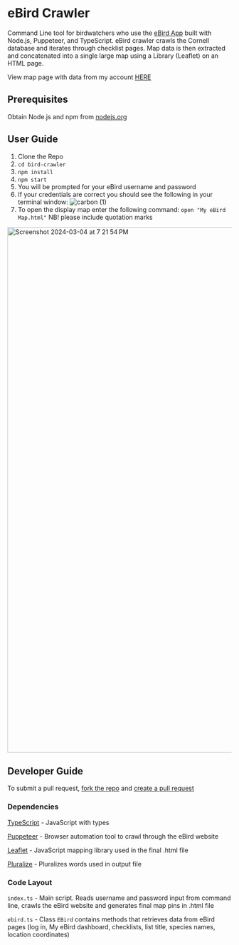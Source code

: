 # eBird Crawler

Command Line tool for birdwatchers who use the [eBird App](https://www.ebird.org/home) built with Node.js, Puppeteer, and TypeScript. eBird crawler crawls the Cornell database and iterates through checklist pages. Map data is then extracted and concatenated into a single large map using a Library (Leaflet) on an HTML page.

View map page with data from my account [HERE](https://dilekbaykara.github.io/bird-crawler/)

## Prerequisites
Obtain Node.js and npm from [nodejs.org](https://nodejs.org/en/download)

## User Guide
1. Clone the Repo
2. `cd bird-crawler`
3. `npm install`
4. `npm start`
5. You will be prompted for your eBird username and password
6. If your credentials are correct you should see the following in your terminal window:
![carbon (1)](https://github.com/dilekbaykara/bird-crawler/assets/73802910/7c30a7e9-135b-4000-925a-04d782a7bbd3)
7. To open the display map enter the following command: `open "My eBird Map.html"` NB! please include quotation marks
<img width="1178" alt="Screenshot 2024-03-04 at 7 21 54 PM" src="https://github.com/dilekbaykara/bird-crawler/assets/73802910/11976a06-e419-4f54-9401-bb260fb7634e">

## Developer Guide

To submit a pull request, [fork the repo](https://help.github.com/en/github/getting-started-with-github/fork-a-repo) and [create a pull request](https://help.github.com/en/github/collaborating-with-issues-and-pull-requests/proposing-changes-to-your-work-with-pull-requests) 

### Dependencies

[TypeScript](https://www.typescriptlang.org/docs/handbook/typescript-in-5-minutes.html) - JavaScript with types

[Puppeteer](https://pptr.dev/) - Browser automation tool to crawl through the eBird website

[Leaflet](https://leafletjs.com/reference.html) - JavaScript mapping library used in the final .html file

[Pluralize](https://www.npmjs.com/package/pluralize) - Pluralizes words used in output file

### Code Layout

`index.ts` - Main script. Reads username and password input from command line, crawls the eBird website and generates final map pins in .html file

`ebird.ts` - Class `EBird` contains methods that retrieves data from eBird pages (log in, My eBird dashboard, checklists, list title, species names, location coordinates)






